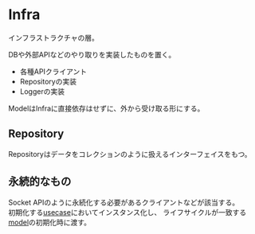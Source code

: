 # Infra

インフラストラクチャの層。

DBや外部APIなどのやり取りを実装したものを置く。

- 各種APIクライアント
- Repositoryの実装
- Loggerの実装

ModelはInfraに直接依存はせずに、外から受け取る形にする。

## Repository

Repositoryはデータをコレクションのように扱えるインターフェイスをもつ。

## 永続的なもの

Socket APIのように永続化する必要があるクライアントなどが該当する。  
初期化する[usecase](./usecase.md)においてインスタンス化し、
ライフサイクルが一致する[model](./model.md)の初期化時に渡す。
